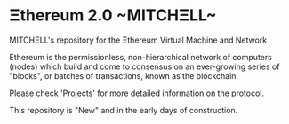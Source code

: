 # Ξthereum 2.0  ~MITCHΞLL~

MITCHΞLL's repository for the Ξthereum Virtual Machine and Network

Ethereum is the permissionless, non-hierarchical network of computers (nodes) which build and come to consensus on an ever-growing series of "blocks", or batches of transactions, known as the blockchain. 

Please check 'Projects' for more detailed information on the protocol.

This repository is "New" and in the early days of construction.
